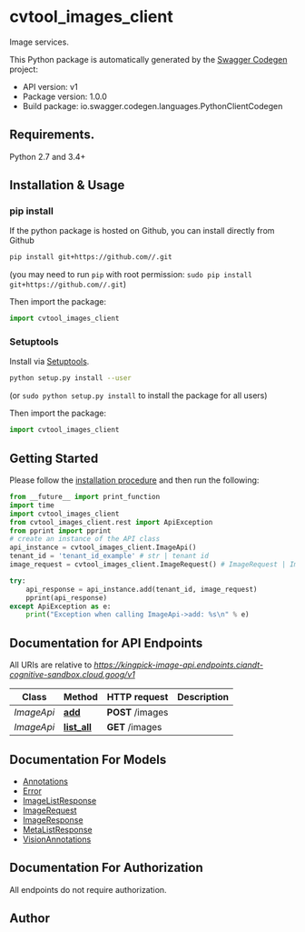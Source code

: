 # cvtool_images_client
Image services.

This Python package is automatically generated by the [Swagger Codegen](https://github.com/swagger-api/swagger-codegen) project:

- API version: v1
- Package version: 1.0.0
- Build package: io.swagger.codegen.languages.PythonClientCodegen

## Requirements.

Python 2.7 and 3.4+

## Installation & Usage
### pip install

If the python package is hosted on Github, you can install directly from Github

```sh
pip install git+https://github.com//.git
```
(you may need to run `pip` with root permission: `sudo pip install git+https://github.com//.git`)

Then import the package:
```python
import cvtool_images_client 
```

### Setuptools

Install via [Setuptools](http://pypi.python.org/pypi/setuptools).

```sh
python setup.py install --user
```
(or `sudo python setup.py install` to install the package for all users)

Then import the package:
```python
import cvtool_images_client
```

## Getting Started

Please follow the [installation procedure](#installation--usage) and then run the following:

```python
from __future__ import print_function
import time
import cvtool_images_client
from cvtool_images_client.rest import ApiException
from pprint import pprint
# create an instance of the API class
api_instance = cvtool_images_client.ImageApi()
tenant_id = 'tenant_id_example' # str | tenant id
image_request = cvtool_images_client.ImageRequest() # ImageRequest | Image to create

try:
    api_response = api_instance.add(tenant_id, image_request)
    pprint(api_response)
except ApiException as e:
    print("Exception when calling ImageApi->add: %s\n" % e)

```

## Documentation for API Endpoints

All URIs are relative to *https://kingpick-image-api.endpoints.ciandt-cognitive-sandbox.cloud.goog/v1*

Class | Method | HTTP request | Description
------------ | ------------- | ------------- | -------------
*ImageApi* | [**add**](docs/ImageApi.md#add) | **POST** /images | 
*ImageApi* | [**list_all**](docs/ImageApi.md#list_all) | **GET** /images | 


## Documentation For Models

 - [Annotations](docs/Annotations.md)
 - [Error](docs/Error.md)
 - [ImageListResponse](docs/ImageListResponse.md)
 - [ImageRequest](docs/ImageRequest.md)
 - [ImageResponse](docs/ImageResponse.md)
 - [MetaListResponse](docs/MetaListResponse.md)
 - [VisionAnnotations](docs/VisionAnnotations.md)


## Documentation For Authorization

 All endpoints do not require authorization.


## Author



